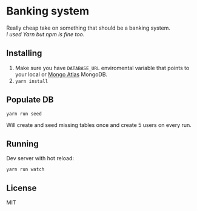 # Banking system
Really cheap take on something that should be a banking system.  
*I used Yarn but npm is fine too.*

## Installing
1. Make sure you have `DATABASE_URL` enviromental variable that points to your local or [Mongo Atlas](https://www.mongodb.com/cloud/atlas) MongoDB.
1. `yarn install`

## Populate DB
```
yarn run seed
```
Will create and seed missing tables once and create 5 users on every run.
 
## Running
Dev server with hot reload:
```
yarn run watch 
```

## License
MIT
